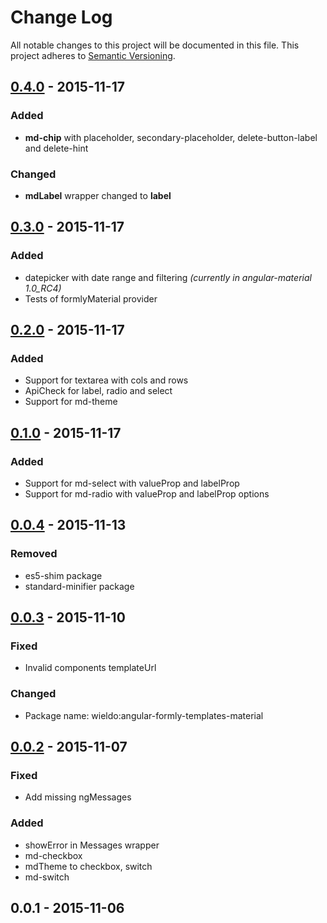 # Change Log
All notable changes to this project will be documented in this file.
This project adheres to [Semantic Versioning](http://semver.org/).

## [0.4.0] - 2015-11-17
### Added
- **md-chip** with placeholder, secondary-placeholder, delete-button-label and delete-hint

### Changed
- **mdLabel** wrapper changed to **label** 

## [0.3.0] - 2015-11-17
### Added
- datepicker with date range and filtering _(currently in angular-material 1.0_RC4)_
- Tests of formlyMaterial provider

## [0.2.0] - 2015-11-17
### Added
- Support for textarea with cols and rows
- ApiCheck for label, radio and select
- Support for md-theme

## [0.1.0] - 2015-11-17
### Added
- Support for md-select with valueProp and labelProp
- Support for md-radio with valueProp and labelProp options

## [0.0.4] - 2015-11-13
### Removed
- es5-shim package
- standard-minifier package

## [0.0.3] - 2015-11-10
### Fixed
- Invalid components templateUrl

### Changed
- Package name: wieldo:angular-formly-templates-material

## [0.0.2] - 2015-11-07
### Fixed
- Add missing ngMessages

### Added
- showError in Messages wrapper 
- md-checkbox
- mdTheme to checkbox, switch
- md-switch

## 0.0.1 - 2015-11-06

[0.4.0]: https://github.com/wieldo/meteor-angular-formly-templates-material/compare/v0.3.0...v0.4.0
[0.3.0]: https://github.com/wieldo/meteor-angular-formly-templates-material/compare/v0.2.0...v0.3.0
[0.2.0]: https://github.com/wieldo/meteor-angular-formly-templates-material/compare/v0.1.0...v0.2.0
[0.1.0]: https://github.com/wieldo/meteor-angular-formly-templates-material/compare/v0.0.4...v0.1.0
[0.0.4]: https://github.com/wieldo/meteor-angular-formly-templates-material/compare/v0.0.3...v0.0.4
[0.0.3]: https://github.com/wieldo/meteor-angular-formly-templates-material/compare/v0.0.2...v0.0.3
[0.0.2]: https://github.com/wieldo/meteor-angular-formly-templates-material/compare/v0.0.1...v0.0.2